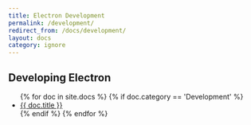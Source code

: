 ```yaml
---
title: Electron Development
permalink: /development/
redirect_from: /docs/development/
layout: docs
category: ignore
---
```


## Developing Electron

<ul>
{% for doc in site.docs %}
  {% if doc.category == 'Development' %}
    <li>
      <a href="{{ site.baseurl }}{{ doc.url}}">{{ doc.title }}</a>
      <!-- <span class="excerpt">{{ doc.content | strip_html | truncatewords: 50 }}</span> -->
    </li>
  {% endif %}
{% endfor %}
</ul>

